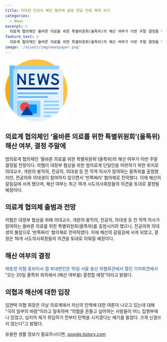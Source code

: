 ```yaml
---
title: 의대생 전공의 빠진 협의체 출범 한달 만에 해체 위기
categories:
  - News
excerpt: >
  의료계 협의체인 올바른 의료를 위한 특별위원회(올특위)의 해산 여부가 이번 주말 결정될 전망이다. 의협의 대정부 협상을 위한 범의료계 단일안을 마련하기 위한 취지로 출범했으나 전공의와 의대생의 참여 문제로 해체 여부가 논의되고 있다. 올특위 회의에서 결정될 예정인데, 최근 시도의사회장들이 해체를 권고하고 있는 상황이다. 이에 대한 최종 결정은 다음 회의에서 이뤄질 것으로 보이며, 대한의사협회는 의견을 반영하고 있다고 밝혔다. 26일에는 대한민국 의료 사활을 건 전국의사 대토론회가 예정대로 진행될 예정이다. 결과가 기다려지는 상황에서 임현택 의협 회장은 자신의 탄핵에 대해 일축하며, 의협을 흔들고 싶어하는 사람들의 존재를 언급했다.
feature_text: >
  의료계 협의체인 올바른 의료를 위한 특별위원회(올특위)의 해산 여부가 이번 주말 결정될 전망이다. 의협의 대정부 협상을 위한 범의료계 단일안을 마련하기 위한 취지로 출범했으나 전공의와 의대생의 참여 문제로 해체 여부가 논의되고 있다. 올특위 회의에서 결정될 예정인데, 최근 시도의사회장들이 해체를 권고하고 있는 상황이다. 이에 대한 최종 결정은 다음 회의에서 이뤄질 것으로 보이며, 대한의사협회는 의견을 반영하고 있다고 밝혔다. 26일에는 대한민국 의료 사활을 건 전국의사 대토론회가 예정대로 진행될 예정이다. 결과가 기다려지는 상황에서 임현택 의협 회장은 자신의 탄핵에 대해 일축하며, 의협을 흔들고 싶어하는 사람들의 존재를 언급했다.
image: '/assets/img/newspaper.png'
---
```


<p><img src="/assets/img/newspaper.png" alt="kimp 속보" /></p>

<h2 data-ke-size="size26">의료계 협의체인 ‘올바른 의료를 위한 특별위원회’(올특위) 해산 여부, 결정 주말에</h2>

<p data-ke-size="size16">범의료계 협의체인 ‘올바른 의료를 위한 특별위원회’(올특위)의 해산 여부가 이번 주말 결정될 전망이다. 의협이 대정부 협상을 위한 범의료계 단일안을 마련하기 위한 취지로 의대교수, 개원의·봉직의, 전공의, 의대생 등 전 직역 의사가 참여하는 올특위를 출범했지만, 전공의와 의대생이 참여하지 않으면서 ‘반쪽짜리’ 협의체로 전락했다. 이에 해산의 갈림길에 서게 됐으며, 해산 여부는 최근 16개 시도의사회장들의 의견을 토대로 결정될 예정이다.</p>

<h2 data-ke-size="size24">의료계 협의체 출범과 전망</h2>

<p data-ke-size="size16">의협은 대정부 협상을 위해 의대교수, 개원의·봉직의, 전공의, 의대생 등 전 직역 의사가 참여하는 올바른 의료를 위한 특별위원회(올특위)를 출범시키려 했으나, 전공의와 의대생의 불참으로 ‘반쪽짜리’ 협의체로 전락하였다. 이에 해산의 갈림길에 서게 되었고, 결정은 16개 시도의사회장들의 의견을 토대로 이뤄질 예정이다.</p>

<h2 data-ke-size="size24">해산 여부의 결정</h2>

<p data-ke-size="size16"><span style="color: #1a5490;">채동영 의협 홍보이사 겸 부대변인은 15일 서울 용산 의협회관에서 열린 기자회견에서</span> “오는 20일 올특위 회의에서 (해산 여부를) 결정할 예정”이라고 밝혔다. </p>

<h2 data-ke-size="size24">의협과 해산에 대한 입장</h2>

<p data-ke-size="size16">임현택 의협 회장은 이날 의료계에서 자신의 탄핵에 대한 여론이 나오고 있는데 대해 “극히 일부의 바람”이라고 일축하며 “의협을 흔들고 싶어하는 사람들이 어느 집행부에나 있었고, 심지어 제가 취임하기 전부터 탄핵을 시키겠다는 얘기를 들었다. 크게 신경쓰지 않는다”고 밝혔다.</p>
유용한 생활 정보가 필요하시다면, <a href="https://qoogle.tistory.com" rel="dofollow">qoogle.tistory.com</a>


